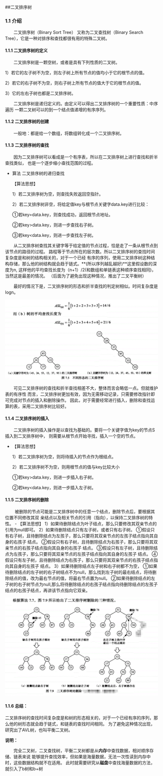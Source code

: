 ##二叉排序树
### 1.1 介绍
&emsp;&emsp;二叉排序树（Binary Sort Tree） 又称为二叉查找树（Binary Search Tree），它是一种对排序和查找都很有用的特殊二叉树。

#### 1.1.1 二叉排序树的定义
&emsp;&emsp;二叉排序树是一颗空树，或者是具有下列性质的二叉树。

1）若它的左子树不为空，则左子树上所有节点的值均小于它的根节点的值。

2）若它的右子树不为空，则右子树上所有节点的值大于它的根节点的值。

3）它的左右子树也都是二叉排序树。

&emsp;&emsp;二叉排序树是递归定义的。由定义可以得出二叉排序树的一个重要性质：中序遍历
一颗二叉树可以的到一个结点值递增的有序序列。

#### 1.1.2 二叉排序树的创建
&emsp;&emsp;一般地：都是给一个数组，将数组转化成一个二叉排序树。


#### 1.1.3 二叉排序树的查找
&emsp;&emsp;因为二叉排序树可以看成是一个有序表，所以在二叉排序树上进行查找和折半查找类似，
也是一个逐步缩小查找范围的过程。

 - 算法 二叉排序树的递归查找
 
    【算法思想】
    
    1）若二叉排序树为空，则查找失败返回空指针。
      
    2）若二叉排序树非空，将给定值key与根节点关键字data.key进行比较：
    
    ①若key=data.key，则查找成功，返回根节点地址。
    
    ②若key>data.key，则进一步查找右子树。
    
    ③若key<data.key，则进一步查找左子树。
    
&emsp;&emsp;从二叉排序树查找其关键字等于给定值的节点过程，恰是走了一条从根节点到该节点的路径的过程。
路程等于节点所在的层次数。所以二叉排序树的查找时间复杂度是和树的结构相关的，对于一个已经
有序的序列，使用二叉排序树这种结构存储，那么他的树结构就会趋于链式。**(所以序列越乱越好)**这里假设数的深度为n,
这样他的平均查找长度为（n+1）/2(和数组和单链表这种顺序查找相同)，当然这是最差的情况。
（后面为了避免出现这种情况，推出了二叉平衡树）

&emsp;&emsp;最好的情况下是，二叉排序树的形态和折半查找的判定树相似。时间复杂度是logn。

![Image text](https://github.com/hhtqaq/data-structure/raw/master/myBinarySortTree/img-file/differentBST.png)

&emsp;&emsp;可见二叉排序树的查找和折半查找相差不大，整体而言会略低一点。但就维护表的有序性
而言，二叉排序树更加有效，因为无需移动记录，只需要修改指针即可完成对节点的插入和删除操作。
因此，对于需要经常进行插入，删除和查找运算的表，采用二叉排序树比较好。


#### 1.1.4 二叉排序树的插入
&emsp;&emsp;二叉排序树的插入操作是以查找为基础的。要将一个关键字值为key的节点S插入到二叉排序树中，
则需要从根节点开始寻找，插入一个空的节点。

- 【算法思想】
    
   1）若二叉排序树为空，则将待插入的节点作为根结点。
   
   2）若二叉排序树不为空，则用根节点的值与key比较大小 
   
    ①若key>data.key，则进一步插入右子树。
  
    ②若key<data.key，则进一步插入左子树。


#### 1.1.5 二叉排序树的删除
&emsp;&emsp; 被删除的节点可能是二叉排序树中的任意一个结点，删除节点后，要根据其位置不同修改其双
亲结点以及相关节点的引用（指向），以保持二叉排序树的特性。
    - 【算法思想】
    1）如果待删除结点为叶子结点，那么只要修改其双亲节点的引用为null即可。
    2）如果待删除结点只有左子树，或者只有右子树。
    ①假设只有右子树，且待删除结点为左孩子，那么只要将其双亲节点的左孩子结点指向其自身的右孩子
    结点。
    ②假设只有右子树，且待删除结点为右孩子，那么只要将其双亲节点的右孩子结点指向其自身的右孩子
     结点。
    ③假设只有左子树，且待删除结点为左孩子，那么只要将其双亲节点的左孩子结点指向其自身的左孩子
    结点。
    ④假设只有左子树，且待删除结点为右孩子，那么只要将其双亲节点的右孩子结点指向其自身的左孩子
        结点。
    3）如果待删除结点左子树和右子树都不为空，
    ①如果待删除结点的左子树的右子树结点不为null，那么找到左子树的最右结点，将待删除结点的值，改为最右节点的值，将最右节点置为null。
    ②如果待删除结点的左子树的右子树节点为null,那么将待删除结点的右孩子结点指向待删除结点的左孩子结点的右孩子结点，再讲该节点指向它双亲。
     
 ![Image text](https://github.com/hhtqaq/data-structure/raw/master/myBinarySortTree/img-file/BST_DEL.png)
     
#### 1.1.6 总结：
二叉排序树的查找时间复杂度是和树的形态相关的，对于一个已经有序的序列，那么他的树形态就会趋于链式，和链表的查找时间相同。
为了避免这种情况出现，研究出了AVL树，也叫平衡二叉树。
    
    
**说明：**

&emsp;&emsp;完全二叉树，二叉查找树，平衡二叉树都是从**内存**中查找数据，相对顺序存储、链表来说
能够提升查找效率，但如果是海量数据，无法一次性读到内存中时，这些数据结构就不在适用。
此时就需要研究从**磁盘**中查找海量数据的方法，就引入了b树和b+树